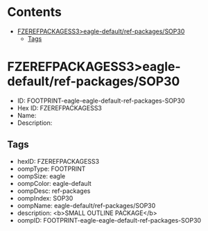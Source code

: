 



Contents
========

* [FZEREFPACKAGESS3>eagle-default/ref-packages/SOP30](#fzerefpackagess3eagle-defaultref-packagessop30)
	* [Tags](#tags)

# FZEREFPACKAGESS3>eagle-default/ref-packages/SOP30

- ID: FOOTPRINT-eagle-eagle-default-ref-packages-SOP30
- Hex ID: FZEREFPACKAGESS3
- Name: 
- Description: 

## Tags

- hexID: FZEREFPACKAGESS3
- oompType: FOOTPRINT
- oompSize: eagle
- oompColor: eagle-default
- oompDesc: ref-packages
- oompIndex: SOP30
- oompName: eagle-default/ref-packages/SOP30
- description: &lt;b&gt;SMALL OUTLINE PACKAGE&lt;/b&gt;
- oompID: FOOTPRINT-eagle-eagle-default-ref-packages-SOP30
